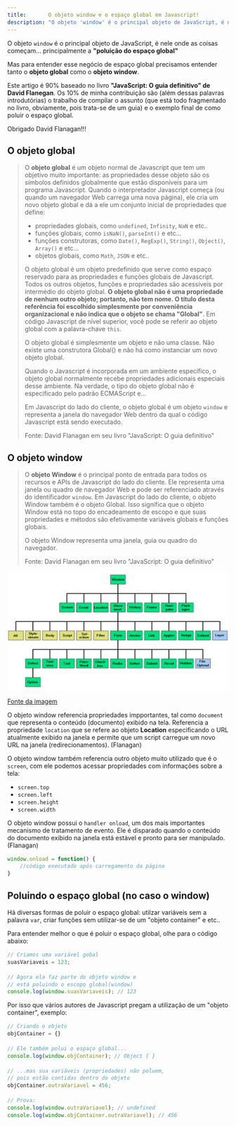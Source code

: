 ```yaml
---
title:       O objeto window e o espaço global em Javascript!
description: "O objeto 'window' é o principal objeto de JavaScript, é nele onde as coisas começam... principalmente a  'poluição do espaço global'"
---
```


O objeto `window` é o principal objeto de JavaScript, é nele onde as coisas começam... principalmente a
__"poluição do espaço global"__

Mas para entender esse negócio de espaço global precisamos entender tanto o __objeto global__ como o __objeto window__.

Este artigo é 90% baseado no livro __"JavaScript: O guia definitivo" de David Flanegan__. Os 10% de minha contribuição
são (além dessas palavras introdutórias) o trabalho de compilar o assunto (que está todo fragmentado no livro,
obviamente, pois trata-se de um guia) e o exemplo final de como poluir o espaço global.

Obrigado David Flanagan!!!



O objeto global
---

> O __objeto global__ é um objeto normal de Javascript que tem um objetivo muito importante: as propriedades desse
> objeto são os símbolos definidos globalmente que estão disponíveis para um programa Javascript. Quando o interpretador
> Javascript começa (ou quando um navegador Web carrega uma nova página), ele cria um novo objeto global e dá a ele um
> conjunto inicial de propriedades que define:
>
> - propriedades globais, como `undefined`, `Infinity`, `NaN` e etc..
> - funções globais, como `isNaN()`, `parseInt()` e etc...
> - funções construtoras, como `Date()`, `RegExp()`, `String()`, `Object()`, `Array()` e etc...
> - objetos globais, como `Math`, `JSON` e etc..
>
> O objeto global é um objeto predefinido que serve como espaço reservado para as propriedades e funções globais de Javascript.
> Todos os outros objetos, funções e propriedades são acessíveis por intermédio do objeto global. __O objeto global não é uma
> propriedade de nenhum outro objeto; portanto, não tem nome. O título desta referência foi escolhido simplesmente por
> conveniência organizacional e não indica que o objeto se chama "Global"__. Em código Javascript de nível superior, você
> pode se referir ao objeto global com a palavra-chave `this`.
>
> O objeto global é simplesmente um objeto e não uma classe. Não existe uma construtora Global() e não há como instanciar
> um novo objeto global.
>
> Quando o Javascript é incorporada em um ambiente específico, o objeto global normalmente recebe propriedades adicionais
> especiais desse ambiente. Na verdade, o tipo do objeto global não é especificado pelo padrão ECMAScript e...
>
> Em Javascript do lado do cliente, o objeto global é um objeto `window` e representa a janela do navegador Web dentro da
> qual o código Javascript está sendo executado.
>
> Fonte: David Flanagan em seu livro "JavaScript: O guia definitivo"




O objeto window
---

> O __objeto Window__ é o principal ponto de entrada para todos os recursos e APIs de Javascript do lado do cliente. Ele
> representa uma janela ou quadro de navegador Web e pode ser referenciado através do identificador `window`. Em Javascript
> do lado do cliente, o objeto Window também é o objeto Global. Isso significa que o objeto Window está no topo do encadeamento
> de escopo e que suas propriedades e métodos são efetivamente variáveis globais e funções globais.
>
> O objeto Window representa uma janela, guia ou quadro do navegador.
>
> Fonte: David Flanagan em seu livro "JavaScript: O guia definitivo"

![Figura window object](window-object.png "O objeto window está no topo do encadeamento!")

[Fonte da imagem](http://www.cs.ucc.ie/~gavin/javascript/05_JS4.html "link-externo")


O objeto window referencia propriedades impportantes, tal como `document` que representa o conteúdo (documento) exibido
na tela. Referencia a propriedade `location` que se refere ao objeto __Location__ especificando o URL atualmente exibido na
janela e permite que um script carregue um novo URL na janela (redirecionamentos). (Flanagan)

O objeto window também referencia outro objeto muito utilizado que é o `screen`, com ele podemos acessar propriedades
com informações sobre a tela:

- `screen.top`
- `screen.left`
- `screen.height`
- `screen.width`


O objeto window possui o `handler onload`, um dos mais importantes mecanismo de tratamento de evento. Ele é disparado
quando o conteúdo do documento exibido na janela está estável e pronto para ser manipulado. (Flanagan)

```javascript
window.onload = function() {
    //código executado após carregamento da página
}
```



Poluindo o espaço global (no caso o window)
---

Há diversas formas de poluir o espaço global: utilzar variáveis sem a palavra `var`, criar funções sem utilizar-se de um
"objeto container" e etc..

Para entender melhor o que é poluir o espaço global, olhe para o código abaixo:


```javascript
// Criamos uma variável gobal
suasVariaveis = 123;

// Agora ela faz parte do objeto window e
// está poluindo o escopo global(window)
console.log(window.suasVariaveis); // 123
```

Por isso que vários autores de Javascript pregam a utilização de um "objeto container", exemplo:

```javascript
// Criando o objeto
objContainer = {}

// Ele também polui o espaço global...
console.log(window.objContainer); // Object { }

// ...mas sua variáveis (propriedades) não poluem,
// pois estão contidas dentro do objeto
objContainer.outraVariavel = 456;

// Prova:
console.log(window.outraVariavel); // undefined
console.log(window.objContainer.outraVariavel); // 456
```





